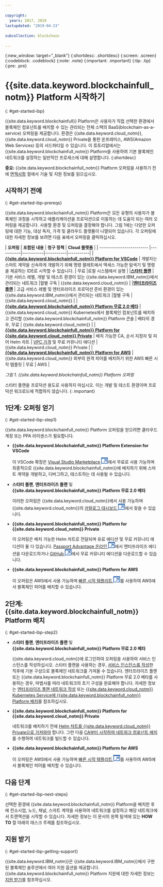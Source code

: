 ```yaml
---

copyright:
  years: 2017, 2019
lastupdated: "2019-04-23"

subcollection: blockchain

---
```


{:new_window: target="_blank"}
{:shortdesc: .shortdesc}
{:screen: .screen}
{:codeblock: .codeblock}
{:note: .note}
{:important: .important}
{:tip: .tip}
{:pre: .pre}

# {{site.data.keyword.blockchainfull_notm}} Platform 시작하기
{: #get-started-ibp}

{{site.data.keyword.blockchainfull}} Platform은 사용자가
직접 선택한 환경에서 블록체인 컴포넌트를 배치할 수 있는 관리되는 전체 스택의
BaaS(blockchain-as-a-service) 오퍼링을 제공합니다. 환경은
{{site.data.keyword.cloud_notm}}, {{site.data.keyword.cloud_notm}} Private을 통한 온프레미스,
AWS(Amazon Web Services) 등의 서드파티일 수 있습니다. 이 튜토리얼에서는
{{site.data.keyword.blockchainfull_notm}} Platform을 사용하여
기본 블록체인 네트워크를 설정하는 일반적인 프로세스에 대해 설명합니다.
{:shortdesc}

**중요:** {{site.data.keyword.blockchainfull_notm}} Platform 오퍼링을
사용하기 전에 [면책사항](/docs/services/blockchain/needtoknow.html#disclaimer) 절에서 기술 및 지원 정보를 읽으십시오.


## 시작하기 전에
{: #get-started-ibp-prereqs}

{{site.data.keyword.blockchainfull_notm}} Platform은 모든 유형의 사용자가 블록체인 과정을 시작하고 애플리케이션을 프로덕션으로 이동하는 데 도움이 되는 여러 오퍼링을 제공합니다. 사용할 환경 및 오퍼링을 결정해야 합니다. 그림 1에는 다양한 오퍼링에 대한 기능, 대상 독자, 가격 및 클라우드 플랫폼이 나열되어 있습니다. 각 오퍼링에 대한 자세한 정보를 보려면 다음 표에서 오퍼링을 클릭하십시오.

| **오퍼링** | **포함된 내용** | **청구 정책** | **Cloud 플랫폼** |
| ------------------------- |-----------|-----------|-----------|-----------|
| [**{{site.data.keyword.blockchainfull_notm}} Platform for VSCode**](/docs/services/blockchain?topic=blockchain-develop-vscode#develop-vscode) | 개발자는 스마트 계약을 신속하게 개발하기 위해 명령 팔레트에서 액세스 가능한 탐색기 및 명령을 제공하는 IDE로 시작할 수 있습니다. | 무료 |로컬 시스템에서 실행 |
|[**스타터 플랜**](/docs/services/blockchain/starter_plan.html#starter-plan-about) | 기본 서비스 레벨, 개발 및 테스트 환경이 있는 {{site.data.keyword.IBM_notm}}에서 관리되는 네트워크 |월별 구독 | {{site.data.keyword.cloud_notm}} |
|[**엔터프라이즈 플랜**](/docs/services/blockchain/enterprise_plan.html#enterprise-plan-about) | 고급 서비스 레벨 및 엔터프라이즈 프로덕션 준비 환경이 있는 {{site.data.keyword.IBM_notm}}에서 관리되는 네트워크 |월별 구독 | {{site.data.keyword.cloud_notm}} |
| [**{{site.data.keyword.blockchainfull_notm}} Platform 무료 2.0 베타**](/docs/services/blockchain/howto/ibp-console.html#ibp-console-overview) | {{site.data.keyword.cloud_notm}} Kubernetes에서 블록체인 컴포넌트를 배치하고 관리할 {{site.data.keyword.blockchainfull_notm}} Platform 콘솔 | 베타의 경우, 무료 | {{site.data.keyword.cloud_notm}} |
| [**{{site.data.keyword.blockchainfull_notm}} Platform for {{site.data.keyword.cloud_notm}} Private**](/docs/services/blockchain/ibp-for-icp-about.html#ibp-icp-about) | 배치 가능한 CA, 순서 지정자 및 피어 Helm 차트 | [VPC 가격](/docs/services/blockchain/ibp-for-icp-about.html#ibp-icp-about-pricing) 및 무료 커뮤니티 에디션 | {{site.data.keyword.cloud_notm}} Private |
| [**{{site.data.keyword.blockchainfull_notm}} Platform for AWS**](/docs/services/blockchain/howto/remote_peer.html#remote-peer-aws-about) | {{site.data.keyword.cloud_notm}} 외부의 원격 피어를 배치하기 위한 AWS 빠른 시작 템플릿 | 무료 | AWS |

*그림 1. {{site.data.keyword.blockchainfull_notm}} Platform 오퍼링*

스타터 플랜을 프로덕션 용도로 사용하지 마십시오. 이는 개발 및 테스트 환경이며 프로덕션 워크로드에 적합하지 않습니다.
{: important}

## 1단계: 오퍼링 얻기
{: #get-started-ibp-step1}

{{site.data.keyword.blockchainfull_notm}} Platform 오퍼링을 얻으려면 클라우드 계정 또는 PPA 라이센스가 필요합니다.

* **{{site.data.keyword.blockchainfull_notm}} Platform Extension for VSCode**

  이 VSCode 확장은 [Visual Studio Marketplace ![외부 링크 아이콘](images/external_link.svg "외부 링크 아이콘")](https://marketplace.visualstudio.com/items?itemName=IBMBlockchain.ibm-blockchain-platform "{{site.data.keyword.blockchainfull_notm}} Platform Extension for VSCode")에서 무료로 사용 가능하며 최종적으로 {{site.data.keyword.blockchainfull_notm}}에 배치하기 위해 스마트 계약을 개발하고, 디버그하고, 테스트하는 데 사용될 수 있습니다. 

* **스타터 플랜**, **엔터프라이즈 플랜** 및 **{{site.data.keyword.blockchainfull_notm}} Platform 무료 2.0 베타**

  이러한 오퍼링은 {{site.data.keyword.cloud_notm}}에서 사용 가능하며 {{site.data.keyword.cloud_notm}}의 [카탈로그 대시보드 ![외부 링크 아이콘](images/external_link.svg "외부 링크 아이콘")](https://cloud.ibm.com/catalog "카탈로그")에서 찾을 수 있습니다.

* **{{site.data.keyword.blockchainfull_notm}} Platform for {{site.data.keyword.cloud_notm}} Private**

  이 오퍼링은 배치 가능한 Helm 차트로 전달되며 유료 에디션 및 무료 커뮤니티 에디션이 둘 다 있습니다. [Passport Advantage 온라인 ![외부 링크 아이콘](images/external_link.svg "외부 링크 아이콘")](https://www.ibm.com/software/passportadvantage/pao_customer.html)에서 엔터프라이즈 에디션을 다운로드하거나 [GitHub ![외부 링크 아이콘](images/external_link.svg "외부 링크 아이콘")](https://github.com/IBM/charts/blob/master/repo/stable/ibm-blockchain-platform-dev-1.0.2.tgz)에서 무료 커뮤니티 에디션을 다운로드할 수 있습니다.

* **{{site.data.keyword.blockchainfull_notm}} Platform for AWS**

  이 오퍼링은 AWS에서 사용 가능하며 [빠른 시작 템플리트 ![외부 링크 아이콘](images/external_link.svg "외부 링크 아이콘")](https://aws.amazon.com/quickstart/architecture/ibm-blockchain-platform/)를 사용하여 AWS에서 블록체인 피어를 배치할 수 있습니다.

## 2단계: {{site.data.keyword.blockchainfull_notm}} Platform 배치
{: #get-started-ibp-step2}

* **스타터 플랜**, **엔터프라이즈 플랜** 및 **{{site.data.keyword.blockchainfull_notm}} Platform 무료 2.0 베타**

  {{site.data.keyword.cloud_notm}}에 로그인하여 오퍼링을 사용하여 서비스 인스턴스를 작성하십시오. 스타터 플랜을
사용하는 경우, [서비스 인스턴스를 작성](/docs/services/blockchain/get_start_starter_plan.html#getting-started-with-starter-plan)한
직후에 기본 구성으로 블록체인 네트워크를 가져올 수 있습니다. 엔터프라이즈 플랜 또는 {{site.data.keyword.blockchainfull_notm}} Platform 무료 2.0 베타를
사용하는 경우, 마법사를 따라 네트워크의 초기 구성을 완료해야 합니다. 자세한 정보는
[엔터프라이즈 플랜 네트워크 작성](/docs/services/blockchain/get_start.html#getting-started-with-enterprise-plan-create-network) 또는 [{{site.data.keyword.cloud_notm}} Kubernetes Service에 {{site.data.keyword.blockchainfull_notm}} Platform 배치](/docs/services/blockchain/howto/ibp-v2-deploy-iks.html#ibp-v2-deploy-iks)를 참조하십시오.

* **{{site.data.keyword.blockchainfull_notm}} Platform for {{site.data.keyword.cloud_notm}} Private**

  네트워크를 배치하기 전에 [Helm 차트를 {{site.data.keyword.cloud_notm}} Private으로 가져와야](/docs/services/blockchain/howto/helm_install_icp.html#helm-install) 합니다. 그런 다음 [CA부터 시작하여 네트워크 컴포넌트 배치](/docs/services/blockchain/ibp_for_icp_deployment_guide.html#step-three-set-up-your-cas)를 수행하여 네트워크를 빌드할 수 있습니다. 

* **{{site.data.keyword.blockchainfull_notm}} Platform for AWS**

  이 오퍼링은 AWS에서 사용 가능하며 [빠른 시작 템플리트 ![외부 링크 아이콘](images/external_link.svg "외부 링크 아이콘")](https://aws.amazon.com/quickstart/architecture/ibm-blockchain-platform/)를 사용하여 AWS에서 블록체인 피어를 배치할 수 있습니다.

## 다음 단계
{: #get-started-ibp-next-steps}

선택한 환경에 {{site.data.keyword.blockchainfull_notm}} Platform을 배치한 후에
컨소시엄, 노드, 채널, 스마트 계약을 사용하여 네트워크를 설정하고 해당 네트워크에서 트랜잭션을 시작할 수 있습니다. 자세한 정보는
이 문서의 왼쪽 탐색에 있는 **HOW TO** 절 아래의 태스크 주제를 참조하십시오.

## 지원 받기
{: #get-started-ibp-getting-support}

{{site.data.keyword.IBM_notm}}은 {{site.data.keyword.IBM_notm}}에서 구현된
블록체인 솔루션에서 여러 지원 옵션을 제공합니다. {{site.data.keyword.blockchainfull_notm}} Platform
지원에 대한 자세한 정보는 [지원 받기](/docs/services/blockchain/ibmblockchain_support.html#blockchain-support)를 참조하십시오.
